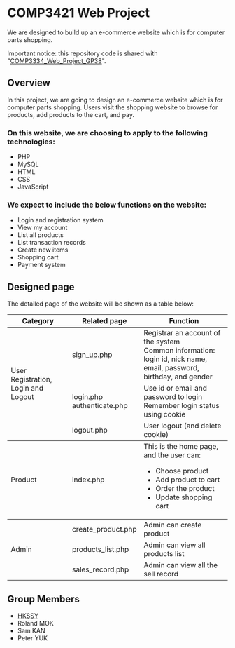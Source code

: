 # COMP3421 Web Project
We are designed to build up an e-commerce website which is for computer parts shopping.

Important notice: this repository code is shared with "[COMP3334_Web_Project_GP38](https://github.com/HKSSY/COMP3334_Web_Project_GP38)".

## Overview
In this project, we are going to design an e-commerce website which is for computer parts shopping. Users visit the shopping website to browse for products, add products to the cart, and pay.

### On this website, we are choosing to apply to the following technologies:
* PHP
* MySQL
* HTML
* CSS
* JavaScript

### We expect to include the below functions on the website:
* Login and registration system
* View my account
* List all products
* List transaction records
* Create new items
* Shopping cart
* Payment system

## Designed page

The detailed page of the website will be shown as a table below:
<table>
    <thead>
        <tr>
            <th>Category</th>
            <th>Related page</th>
            <th>Function</th>
        </tr>
    </thead>
    <tbody>
        <tr>
            <td rowspan=3>User Registration, Login and Logout</td>
            <td>sign_up.php</td>
            <td>Registrar an account of the system<br>Common information: login id, nick name, email, password, birthday, and gender</td>
        </tr>
        <tr>
            <td>login.php<br>authenticate.php</td>
            <td>Use id or email and password to login<br>Remember login status using cookie</td>
        </tr>
        <tr>
            <td>logout.php</td>
            <td>User logout (and delete cookie)</td>
        </tr>
    </tbody>
    <tbody>
        <tr>
            <td>Product</td>
            <td>index.php</td>
            <td>This is the home page, and the user can:<ul><li>Choose product</li><li>Add product to cart</li><li>Order the product</li><li>Update shopping cart</li></ul></td>
        </tr>
    </tbody>
    <tbody>
        <tr>
            <td rowspan=3>Admin</td>
            <td>create_product.php</td>
            <td>Admin can create product</td>
        </tr>
        <tr>
            <td>products_list.php</td>
            <td>Admin can view all products list</td>
        </tr>
        <tr>
            <td>sales_record.php</td>
            <td>Admin can view all the sell record</td>
        </tr>
    </tbody>
</table>

## Group Members
* [HKSSY](https://github.com/HKSSY)
* Roland MOK
* Sam KAN
* Peter YUK
